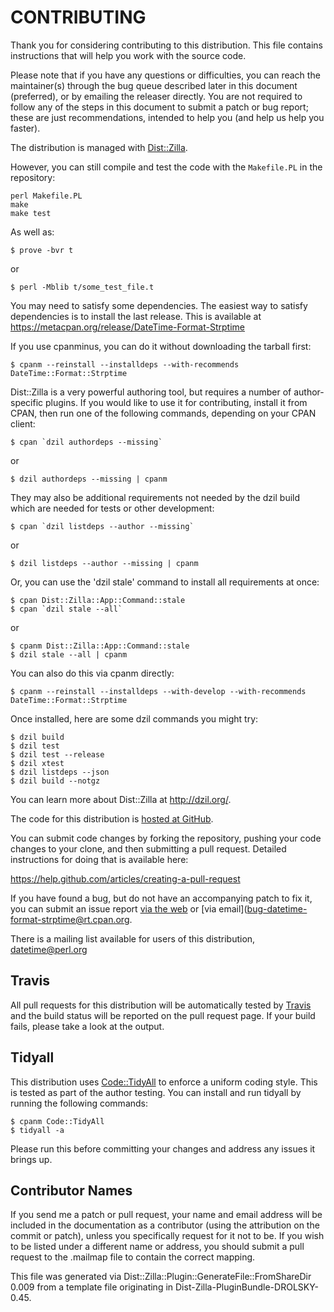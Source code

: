 # CONTRIBUTING

Thank you for considering contributing to this distribution. This file
contains instructions that will help you work with the source code.

Please note that if you have any questions or difficulties, you can reach the
maintainer(s) through the bug queue described later in this document
(preferred), or by emailing the releaser directly. You are not required to
follow any of the steps in this document to submit a patch or bug report;
these are just recommendations, intended to help you (and help us help you
faster).


The distribution is managed with
[Dist::Zilla](https://metacpan.org/release/Dist-Zilla).

However, you can still compile and test the code with the `Makefile.PL` in the
repository:

    perl Makefile.PL
    make
    make test

As well as:

    $ prove -bvr t

or

    $ perl -Mblib t/some_test_file.t

You may need to satisfy some dependencies. The easiest way to satisfy
dependencies is to install the last release. This is available at
https://metacpan.org/release/DateTime-Format-Strptime

If you use cpanminus, you can do it without downloading the tarball first:

    $ cpanm --reinstall --installdeps --with-recommends DateTime::Format::Strptime

Dist::Zilla is a very powerful authoring tool, but requires a number of
author-specific plugins. If you would like to use it for contributing, install
it from CPAN, then run one of the following commands, depending on your CPAN
client:

    $ cpan `dzil authordeps --missing`

or

    $ dzil authordeps --missing | cpanm

They may also be additional requirements not needed by the dzil build which
are needed for tests or other development:

    $ cpan `dzil listdeps --author --missing`

or

    $ dzil listdeps --author --missing | cpanm

Or, you can use the 'dzil stale' command to install all requirements at once:

    $ cpan Dist::Zilla::App::Command::stale
    $ cpan `dzil stale --all`

or

    $ cpanm Dist::Zilla::App::Command::stale
    $ dzil stale --all | cpanm

You can also do this via cpanm directly:

    $ cpanm --reinstall --installdeps --with-develop --with-recommends DateTime::Format::Strptime

Once installed, here are some dzil commands you might try:

    $ dzil build
    $ dzil test
    $ dzil test --release
    $ dzil xtest
    $ dzil listdeps --json
    $ dzil build --notgz

You can learn more about Dist::Zilla at http://dzil.org/.

The code for this distribution is [hosted at GitHub](https://github.com/autarch/DateTime-Format-Strptime).

You can submit code changes by forking the repository, pushing your code
changes to your clone, and then submitting a pull request. Detailed
instructions for doing that is available here:

https://help.github.com/articles/creating-a-pull-request

If you have found a bug, but do not have an accompanying patch to fix it, you
can submit an issue report [via the web](http://rt.cpan.org/Public/Dist/Display.html?Name=DateTime-Format-Strptime)
or [via email](bug-datetime-format-strptime@rt.cpan.org.

There is a mailing list available for users of this distribution,
datetime@perl.org

## Travis

All pull requests for this distribution will be automatically tested by
[Travis](https://travis-ci.org/) and the build status will be reported on the
pull request page. If your build fails, please take a look at the output.

## Tidyall

This distribution uses
[Code::TidyAll](https://metacpan.org/release/Code-TidyAll) to enforce a
uniform coding style. This is tested as part of the author testing. You can
install and run tidyall by running the following commands:

    $ cpanm Code::TidyAll
    $ tidyall -a

Please run this before committing your changes and address any issues it
brings up.

## Contributor Names

If you send me a patch or pull request, your name and email address will be
included in the documentation as a contributor (using the attribution on the
commit or patch), unless you specifically request for it not to be. If you
wish to be listed under a different name or address, you should submit a pull
request to the .mailmap file to contain the correct mapping.

This file was generated via Dist::Zilla::Plugin::GenerateFile::FromShareDir 0.009 from a
template file originating in Dist-Zilla-PluginBundle-DROLSKY-0.45.
